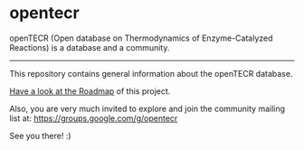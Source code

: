 # opentecr

openTECR (Open database on Thermodynamics of Enzyme-Catalyzed Reactions) is a database and a community.

---

This repository contains general information about the openTECR database.

[Have a look at the Roadmap](roadmap.md) of this project.

Also, you are very much invited to explore and join the community mailing list at: https://groups.google.com/g/opentecr

See you there! :)
